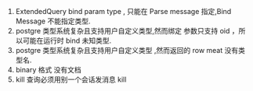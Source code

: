 1. ExtendedQuery bind param type , 只能在 Parse message 指定,Bind Message 不能指定类型.
2. postgre 类型系统复杂且支持用户自定义类型,然而绑定 参数只支持 oid ，所以可能在运行时 bind 未知类型.
3. postgre 类型系统复杂且支持用户自定义类型 ,然而返回的 row meat 没有类型名.
4. binary 格式 没有文档
5. kill 查询必须用别一个会话发消息 kill
